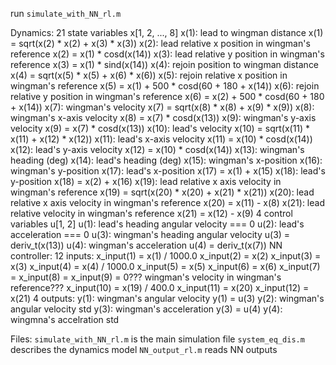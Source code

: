 run `simulate_with_NN_rl.m`


Dynamics:
    21 state variables x[1, 2, ..., 8]
        x(1): lead to wingman distance x(1) = sqrt(x(2) * x(2) + x(3) * x(3))
        x(2): lead relative x position in wingman's reference   x(2) = x(1) * cosd(x(14))
        x(3): lead relative y position in wingman's reference   x(3) = x(1) * sind(x(14))
        x(4): rejoin position to wingman distance   x(4) = sqrt(x(5) * x(5) + x(6) * x(6))
        x(5): rejoin relative x position in wingman's reference x(5) = x(1) + 500 * cosd(60 + 180 + x(14))
        x(6): rejoin relative y position in wingman's reference x(6) = x(2) + 500 * cosd(60 + 180 + x(14))
        x(7): wingman's velocity    x(7) = sqrt(x(8) * x(8) + x(9) * x(9))
        x(8): wingman's x-axis velocity x(8) = x(7) * cosd(x(13))
        x(9): wingman's y-axis velocity x(9) = x(7) * cosd(x(13))
        x(10): lead's velocity x(10) = sqrt(x(11) * x(11) + x(12) * x(12))
        x(11): lead's x-axis velocity   x(11) = x(10) * cosd(x(14))
        x(12): lead's y-axis velocity   x(12) = x(10) * cosd(x(14))
        x(13): wingman's heading (deg) 
        x(14): lead's heading (deg)
        x(15): wingman's x-position 
        x(16): wingman's y-position
        x(17): lead's x-position x(17) = x(1) + x(15)
        x(18): lead's y-position    x(18) = x(2) + x(16)
        x(19): lead relative x axis velocity in wingman's reference x(19) = sqrt(x(20) * x(20) + x(21) * x(21))
        x(20): lead relative x axis velocity in wingman's reference x(20) = x(11) - x(8)
        x(21): lead relative velocity in wingman's reference x(21) = x(12) - x(9)
    4 control variables u[1, 2]
        u(1): lead's heading angular velocity === 0 
        u(2): lead's acceleration === 0
        u(3): wingman's heading angular velocity u(3) = deriv_t(x(13))
        u(4): wingman's acceleration u(4) = deriv_t(x(7))
NN controller:
    12 inputs:
        x_input(1) = x(1) / 1000.0
        x_input(2) = x(2)
        x_input(3) = x(3)
        x_input(4) = x(4) / 1000.0
        x_input(5) = x(5)
        x_input(6) = x(6)
        x_input(7) = x_input(8) = x_input(9) = 0???  wingman's velocity in wingman's reference???
        x_input(10) = x(19) / 400.0
        x_input(11) = x(20)
        x_input(12) = x(21)
    4 outputs:
        y(1): wingman's angular velocity y(1) = u(3)
        y(2): wingman's angular velocity std 
        y(3): wingman's acceleration y(3) = u(4)
        y(4): wingmna's accelration std


Files:
    `simulate_with_NN_rl.m` is the main simulation file
    `system_eq_dis.m` describes the dynamics model
    `NN_output_rl.m` reads NN outputs
